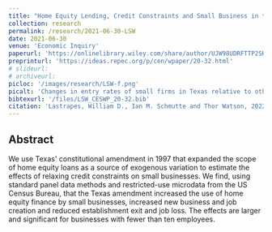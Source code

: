 ```yaml
---
title: "Home Equity Lending, Credit Constraints and Small Business in the United States"
collection: research
permalink: /research/2021-06-30-LSW
date: 2021-06-30
venue: 'Economic Inquiry'
paperurl: 'https://onlinelibrary.wiley.com/share/author/UJW98UDRFTTP2SHAQDMJ?target=10.1111/ecin.13026'
preprinturl: 'https://ideas.repec.org/p/cen/wpaper/20-32.html'
# slideurl: 
# archiveurl: 
picloc: '/images/research/LSW-f.png'
picalt: 'Changes in entry rates of small firms in Texas relative to other states before and after the 1997 Texas constitutional amendment' 
bibtexurl: '/files/LSW_CESWP_20-32.bib'
citation: 'Lastrapes, William D., Ian M. Schmutte and Thor Watson, 2022 &quot;Home Equity Lending, Credit Constraints and Small Business in the United States.&quot; <i>Economic Inquiry</i>', 60(1), pp.43--63
---
```


## Abstract

We use Texas' constitutional amendment in 1997 that expanded the scope of home
equity loans as a source of exogenous variation to estimate the effects of relaxing
credit constraints on small businesses. We find, using standard panel data methods
and restricted-use microdata from the US Census Bureau, that the Texas amendment
increased the use of home equity finance by small businesses, increased new business
and job creation and reduced establishment exit and job loss. The effects are larger
and significant for businesses with fewer than ten employees.
